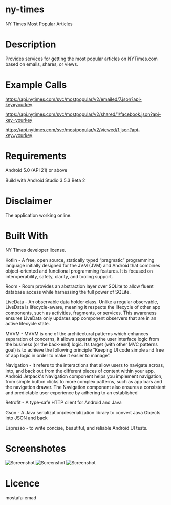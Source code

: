# ny-times
NY Times	Most Popular Articles 


# Description
Provides services for getting the most popular articles on NYTimes.com based on emails, shares, or views.


# Example Calls
https://api.nytimes.com/svc/mostpopular/v2/emailed/7.json?api-key=yourkey

https://api.nytimes.com/svc/mostpopular/v2/shared/1/facebook.json?api-key=yourkey

https://api.nytimes.com/svc/mostpopular/v2/viewed/1.json?api-key=yourkey


# Requirements

Android 5.0 (API 21) or above

Build with Android Studio 3.5.3 Beta 2


# Disclaimer
The application working online.


# Built With
NY Times developer license.

Kotlin - A free, open source, statically typed “pragmatic” programming language initially designed for the JVM (JVM) and Android that combines object-oriented and functional programming features. It is focused on interoperability, safety, clarity, and tooling support.

Room - Room provides an abstraction layer over SQLite to allow fluent database access while harnessing the full power of SQLite.

LiveData - An observable data holder class. Unlike a regular observable, LiveData is lifecycle-aware, meaning it respects the lifecycle of other app components, such as activities, fragments, or services. This awareness ensures LiveData only updates app component observers that are in an active lifecycle state.

MVVM - MVVM is one of the architectural patterns which enhances separation of concerns, it allows separating the user interface logic from the business (or the back-end) logic. Its target (with other MVC patterns goal) is to achieve the following principle “Keeping UI code simple and free of app logic in order to make it easier to manage”.

Navigation - It refers to the interactions that allow users to navigate across, into, and back out from the different pieces of content within your app. Android Jetpack's Navigation component helps you implement navigation, from simple button clicks to more complex patterns, such as app bars and the navigation drawer. The Navigation component also ensures a consistent and predictable user experience by adhering to an established

Retrofit - A type-safe HTTP client for Android and Java

Gson - A Java serialization/deserialization library to convert Java Objects into JSON and back

Espresso - to write concise, beautiful, and reliable Android UI tests.

# Screenshotes 

![Screenshot](splash.png)
![Screenshot](articles.png)
![Screenshot](details.png)

# Licence
mostafa-emad
